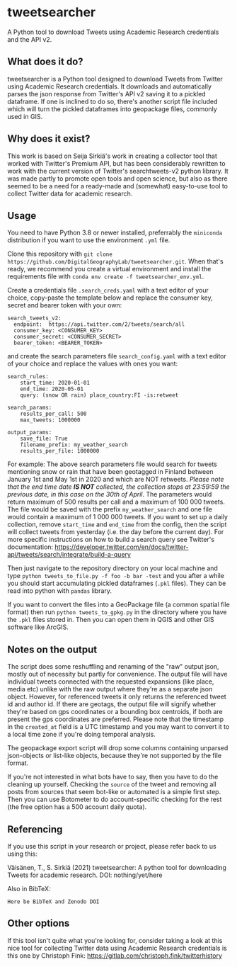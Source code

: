 # tweetsearcher
A Python tool to download Tweets using Academic Research credentials and the API v2.

## What does it do?
tweetsearcher is a Python tool designed to download Tweets from Twitter using Academic Research credentials. It downloads and automatically parses the json response from Twitter's API v2 saving it to a pickled dataframe. If one is inclined to do so, there's another script file included which will turn the pickled dataframes into geopackage files, commonly used in GIS.

## Why does it exist?
This work is based on Seija Sirkiä's work in creating a collector tool that worked with Twitter's Premium API, but has been considerably rewritten to work with the current version of Twitter's searchtweets-v2 python library. It was made partly to promote open tools and open science, but also as there seemed to be a need for a ready-made and (somewhat) easy-to-use tool to collect Twitter data for academic research.

## Usage
You need to have Python 3.8 or newer installed, preferrably the `miniconda` distribution if you want to use the environment `.yml` file.

Clone this repository with `git clone https://github.com/DigitalGeographyLab/tweetsearcher.git`. When that's ready, we recommend you create a virtual environment and install the requirements file with `conda env create -f tweetsearcher_env.yml`.

Create a credentials file `.search_creds.yaml` with a text editor of your choice, copy-paste the template below and replace the consumer key, secret and bearer token with your own:

```
search_tweets_v2:
  endpoint:  https://api.twitter.com/2/tweets/search/all
  consumer_key: <CONSUMER_KEY>
  consumer_secret: <CONSUMER_SECRET>
  bearer_token: <BEARER_TOKEN>
```

and create the search parameters file `search_config.yaml` with a text editor of your choice and replace the values with ones you want:

```
search_rules:
    start_time: 2020-01-01
    end_time: 2020-05-01
    query: (snow OR rain) place_country:FI -is:retweet

search_params:
    results_per_call: 500
    max_tweets: 1000000

output_params:
    save_file: True
    filename_prefix: my_weather_search
    results_per_file: 1000000
```

For example: The above search parameters file would search for tweets mentioning snow or rain that have been geotagged in Finland between January 1st and May 1st in 2020 and which are NOT retweets. *Please note that the end time date **IS NOT** collected, the collection stops at 23:59:59 the previous date, in this case on the 30th of April*. The parameters would return maximum of 500 results per call and a maximum of 100 000 tweets. The file would be saved with the prefix `my_weather_search` and one file would contain a maximum of 1 000 000 tweets. If you want to set up a daily collection, remove `start_time` and `end_time` from the config, then the script will collect tweets from yesterday (i.e. the day before the current day). For more specific instructions on how to build a search query see Twitter's documentation: https://developer.twitter.com/en/docs/twitter-api/tweets/search/integrate/build-a-query

Then just navigate to the repository directory on your local machine and type `python tweets_to_file.py -f foo -b bar -test` and you after a while you should start accumulating pickled dataframes (`.pkl` files). They can be read into python with `pandas` library.

If you want to convert the files into a GeoPackage file (a common spatial file format) then run `python tweets_to_gpkg.py` in the directory where you have the `.pkl` files stored in. Then you can open them in QGIS and other GIS software like ArcGIS.

## Notes on the output

The script does some reshuffling and renaming of the "raw" output json, mostly out of necessity but partly for convenience. The output file will have individual tweets connected with the requested expansions (like place, media etc) unlike with the raw output where they're as a separate json object. However, for referenced tweets it only returns the referenced tweet id and author id. If there are geotags, the output file will signify whether they're based on gps coordinates or a bounding box centroids, if both are present the gps coordinates are preferred. Please note that the timestamp in the `created_at` field is a UTC timestamp and you may want to convert it to a local time zone if you're doing temporal analysis.

The geopackage export script will drop some columns containing unparsed json-objects or list-like objects, because they're not supported by the file format.

If you're not interested in what bots have to say, then you have to do the cleaning up yourself. Checking the `source` of the tweet and removing all posts from sources that seem bot-like or automated is a simple first step. Then you can use Botometer to do account-specific checking for the rest (the free option has a 500 account daily quota).

## Referencing

If you use this script in your research or project, please refer back to us using this:

Väisänen, T., S. Sirkiä (2021) tweetsearcher: A python tool for downloading Tweets for academic research. DOI: nothing/yet/here

Also in BibTeX:
```
Here be BibTeX and Zenodo DOI
```

## Other options
If this tool isn't quite what you're looking for, consider taking a look at this nice tool for collecting Twitter data using Academic Research credentials is this one by Christoph Fink: https://gitlab.com/christoph.fink/twitterhistory

